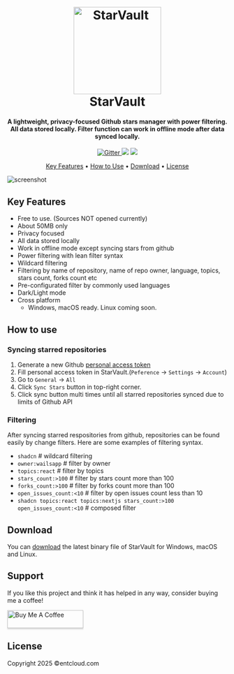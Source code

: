 <h1 align="center">
  <br>
  <a href="http://www.amitmerchant.com/electron-markdownify"><img src="https://raw.githubusercontent.com/amitmerchant1990/electron-markdownify/master/app/img/markdownify.png" alt="StarVault" width="200"></a>
  <br>
    StarVault
  <br>
</h1>

<h4 align="center">A lightweight, privacy-focused Github stars manager with power filtering. All data stored locally. Filter function can work in offline mode after data synced locally.</h4>

<p align="center">
  <a href="https://badge.fury.io/js/electron-markdownify">
    <img src="https://badge.fury.io/js/electron-markdownify.svg"
         alt="Gitter">
  </a>
  <a href="https://gitter.im/amitmerchant1990/electron-markdownify"><img src="https://badges.gitter.im/amitmerchant1990/electron-markdownify.svg"></a>

  <a href="https://www.paypal.me/leopku">
    <img src="https://img.shields.io/badge/$-donate-ff69b4.svg?maxAge=2592000&amp;style=flat">
  </a>
</p>

<p align="center">
  <a href="#key-features">Key Features</a> •
  <a href="#how-to-use">How to Use</a> •
  <a href="#download">Download</a> •
  <a href="#license">License</a>
</p>

![screenshot](https://raw.githubusercontent.com/amitmerchant1990/electron-markdownify/master/app/img/markdownify.gif)

## Key Features

* Free to use. (Sources NOT opened currently)
* About 50MB only
* Privacy focused
* All data stored locally
* Work in offline mode except syncing stars from github
* Power filtering with lean filter syntax
* Wildcard filtering
* Filtering by name of repository, name of repo owner, language, topics, stars count, forks count etc
* Pre-configurated filter by commonly used languages
* Dark/Light mode
* Cross platform
  - Windows, macOS ready. Linux coming soon.

## How to use

### Syncing starred repositories
1. Generate a new Github <a href="https://github.com/settings/personal-access-tokens/new" target="_blank">personal access token</a>
2. Fill personal access token in StarVault.(`Peference` -> `Settings` -> `Account`)
3. Go to `General` -> `All`
4. Click `Sync Stars` button in top-right corner.
5. Click sync button multi times until all starred repositories synced due to limits of Github API

### Filtering
After syncing starred respositories from github, repositories can be found easily by change filters. Here are some examples of filtering syntax.

* `shadcn`  # wildcard filtering
* `owner:wailsapp` # filter by owner
* `topics:react` # filter by topics
* `stars_count:>100` # filter by stars count more than 100
* `forks_count:>100` # filter by forks count more than 100
* `open_issues_count:<10` # filter by open issues count less than 10
* `shadcn topics:react topics:nextjs stars_count:>100 open_issues_count:<10` # composed filter

## Download

You can [download](https://github.com/entcloudcom/StarVault/releases) the latest binary file of StarVault for Windows, macOS and Linux.

## Support

If you like this project and think it has helped in any way, consider buying me a coffee!

<a href="https://www.paypal.me/leopku" target="_blank"><img src="app/img/bmc-button.png" alt="Buy Me A Coffee" style="height: 41px !important;width: 174px !important;box-shadow: 0px 3px 2px 0px rgba(190, 190, 190, 0.5) !important;-webkit-box-shadow: 0px 3px 2px 0px rgba(190, 190, 190, 0.5) !important;" ></a>


## License

Copyright 2025 &copy;entcloud.com
